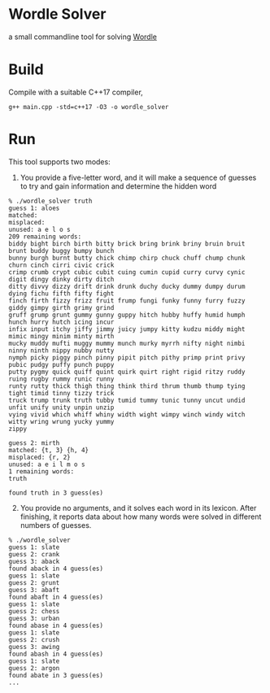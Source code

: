 # Wordle Solver
a small commandline tool for solving [Wordle](https://www.powerlanguage.co.uk/wordle/)

# Build
Compile with a suitable C++17 compiler,

```
g++ main.cpp -std=c++17 -O3 -o wordle_solver
```

# Run
This tool supports two modes:

1. You provide a five-letter word, and it will make a sequence of guesses to try and gain information and determine the hidden word

```
% ./wordle_solver truth
guess 1: aloes
matched: 
misplaced: 
unused: a e l o s 
209 remaining words: 
biddy bight birch birth bitty brick bring brink briny bruin bruit brunt buddy buggy bumpy bunch 
bunny burgh burnt butty chick chimp chirp chuck chuff chump chunk churn cinch cirri civic crick 
crimp crumb crypt cubic cubit cuing cumin cupid curry curvy cynic digit dingy dinky dirty ditch 
ditty divvy dizzy drift drink drunk duchy ducky dummy dumpy durum dying fichu fifth fifty fight 
finch firth fizzy frizz fruit frump fungi funky funny furry fuzzy giddy gimpy girth grimy grind 
gruff grump grunt gummy gunny guppy hitch hubby huffy humid humph hunch hurry hutch icing incur 
infix input itchy jiffy jimmy juicy jumpy kitty kudzu middy might mimic mingy minim minty mirth 
mucky muddy mufti muggy mummy munch murky myrrh nifty night nimbi ninny ninth nippy nubby nutty 
nymph picky piggy pinch pinny pipit pitch pithy primp print privy pubic pudgy puffy punch puppy 
putty pygmy quick quiff quint quirk quirt right rigid ritzy ruddy ruing rugby rummy runic runny 
runty rutty thick thigh thing think third thrum thumb thump tying tight timid tinny tizzy trick 
truck trump trunk truth tubby tumid tummy tunic tunny uncut undid unfit unify unity unpin unzip 
vying vivid which whiff whiny width wight wimpy winch windy witch witty wring wrung yucky yummy 
zippy 

guess 2: mirth
matched: {t, 3} {h, 4} 
misplaced: {r, 2} 
unused: a e i l m o s 
1 remaining words: 
truth 

found truth in 3 guess(es)
```

2. You provide no arguments, and it solves each word in its lexicon. After finishing, it reports data about how many words were solved in different numbers of guesses.

```
% ./wordle_solver
guess 1: slate
guess 2: crank
guess 3: aback
found aback in 4 guess(es)
guess 1: slate
guess 2: grunt
guess 3: abaft
found abaft in 4 guess(es)
guess 1: slate
guess 2: chess
guess 3: urban
found abase in 4 guess(es)
guess 1: slate
guess 2: crush
guess 3: awing
found abash in 4 guess(es)
guess 1: slate
guess 2: argon
found abate in 3 guess(es)
...
```
